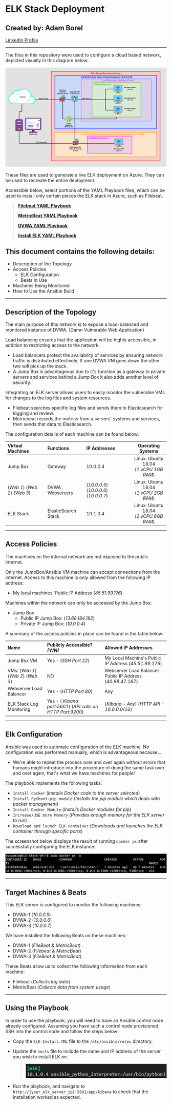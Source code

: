 # ELK Stack Deployment
## Created by: Adam Borel

[LinkedIn Profile](https://www.linkedin.com/in/adam-borel-56147341/)

___

The files in this repository were used to configure a cloud based network, depicted visually in this diagram below:

![Network Diagram](Images/{Adam_Borel}_Project_1_Diagram_Sub_File.png)

These files are used to generate a live ELK deployment on Azure. They can be used to recreate the entire deployment.

Accessible below, select portions of the YAML Playbook files, which can be used to install only certain pieces the ELK stack in Azure, such as Filebeat\.

>[**Filebeat YAML Playbook**](https://github.com/AdamBorel/ELK_Stack_Deployment_In_Microsoft_Azure/blob/main/Ansible/Filebeat-PlayBook.yml)
>
>[**MetricBeat YAML Playbook**](https://github.com/AdamBorel/ELK_Stack_Deployment_In_Microsoft_Azure/blob/main/Ansible/MetricBeat-PlayBook.yml)
>
>[**DVWA YAML Playbook**](https://github.com/AdamBorel/ELK_Stack_Deployment_In_Microsoft_Azure/blob/main/Ansible/DVWA_YAML_Playbook)
>
>[**Install ELK YAML Playbook**](https://github.com/AdamBorel/ELK_Stack_Deployment_In_Microsoft_Azure/blob/main/Ansible/InstallELK-PlayBook.yml)

## This document contains the following details:

- Description of the Topology
- Access Policies
  - ELK Configuration
  - Beats in Use
- Machines Being Monitored
- How to Use the Ansible Build

___

## Description of the Topology

The main purpose of this network is to expose a load-balanced and monitored instance of DVWA. (Damn Vulnerable Web Application)

Load balancing ensures that the application will be highly accessible, in addition to restricting access to the network.

- Load balancers protect the availability of services by ensuring network traffic is distributed effectively. If one DVWA VM goes down the other two will pick up the slack.
- A Jump Box is advantageous due to it's function as a gateway to private servers and services behind a Jump Box it also adds another level of security.

Integrating an ELK server allows users to easily monitor the vulnerable VMs for changes to the log files and system resources.

- Filebeat searches specific log files and sends them to Elasticsearch for logging and review.
- Metricbeat records the metrics from a servers' systems and services, then sends that data to Elasticsearch.

The configuration details of each machine can be found below:

| Virtual Machines | Functions | IP Addresses | Operating Systems |
|:-|:-|:-|:-:|
| Jump Box                          |       Gateway       | 10.0.0.4                               | Linux: Ubuntu 18.04 <br> (*1 vCPU 1GB RAM*) |
| (*Web 1*) (*Web 2*) (*Web 3*)     |    DVWA Webservers  | (*10.0.0.5*) (*10.0.0.6*) (*10.0.0.7*) | Linux: Ubuntu 18.04 <br> (*1 vCPU 2GB RAM*) |
| ELK Stack                         | ElasticSearch Stack | 10.1.0.4                               | Linux: Ubuntu 18.04 <br> (*2 vCPU 8GB RAM*) |

___

## Access Policies

The machines on the internal network are not exposed to the public Internet.

Only the JumpBox/Ansible VM machine can accept connections from the Internet. Access to this machine is only allowed from the following IP address:

- My local machines' Public IP Address (*45.51.99.176*)

Machines within the network can only be accessed by the Jump Box:

- Jump Box
  - Public IP Jump Box: (*13.68.184.182*)
  - Private IP Jump Box: (*10.0.0.4*)

A summary of the access policies in place can be found in the table below:

| Name | Publicly Accessible? *(Y/N)* | Allowed IP Addresses |
|:-|:-|:-|
| Jump Box VM                        | Yes - (*SSH Port 22*)                                       | My Local Machine's Public IP Address (*45.51.99.176*)                |
| VMs: (*Web 1*) (*Web 2*) (*Web 3*) | NO                                                          | Webserver Load Balancer Public IP Address (*40.88.47.187*) |
| Webserver Load Balancer            | Yes - (*HTTP Port 80*)                                      | Any                                           |
| ELK Stack Log Monitoring           | Yes - ( *Kibana port:5601*) (*API calls on HTTP Port:9200*) | (*Kibana - Any*) (*HTTP API - 10.0.0.0/16*)   |---

___

## Elk Configuration

Ansible was used to automate configuration of the ELK machine. No configuration was performed manually, which is advantageous because...

- We're able to repeat the process over and over again without errors that humans might introduce into the procedure of doing the same task over and over again, that's what we have machines for people!

The playbook implements the following tasks:

- `Install docker` (*Installs Docker code to the server selected*)
- `Install Python3-pip module` (*Installs the pip module which deals with packet management*)
- `Install Docker Module` (*Installs Docker modules for pip*)
- `Increase/USE more Memory` (*Provides enough memory for the ELK server to run*)
- `Download and launch ELK container` (*Downloads and launches the ELK container through specific ports*)

The screenshot below displays the result of running `docker ps` after successfully configuring the ELK instance:

![Docker ps Screenshot](/Images/{Adam_Borel}_Project_1_Playbook_Sub_File.png)

___

## Target Machines & Beats

This ELK server is configured to monitor the following machines:

- DVWA-1 (*10.0.0.5*)
- DVWA-2 (*10.0.0.6*)
- DVWA-3 (*10.0.0.7*)

We have installed the following Beats on these machines:

- DVWA-1 (*FileBeat & MetricBeat*)
- DVWA-2 (*Filebeat & MetricBeat*)
- DVWA-3 (*FileBeat & MetricBeat*)

These Beats allow us to collect the following information from each machine:

- Filebeat (*Collects log data*)
- MetricBeat (*Collects data from system usage*)

___

## Using the Playbook

In order to use the playbook, you will need to have an Ansible control node already configured. Assuming you have such a control node provisioned, SSH into the control node and follow the steps below:

- Copy the `ELK-Install.YML` file to the `/etc/ansible/roles` directory.
- Update the `hosts` file to include the name and IP address of the server you wish to install ELK on.
  
  >    ![ELK Hosts](/Images/ELK_Screenshot.png)
- Run the playbook, and navigate to `http://[your_elk_server_ip]:5601/app/kibana` to check that the installation worked as expected.
